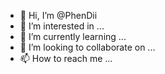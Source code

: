 - 👋 Hi, I’m @PhenDii
- 👀 I’m interested in ...
- 🌱 I’m currently learning ...
- 💞️ I’m looking to collaborate on ...
- 📫 How to reach me ...

<!---
PhenDii/PhenDii is a ✨ special ✨ repository because its `README.md` (this file) appears on your GitHub profile.
You can click the Preview link to take a look at your changes.
--->
